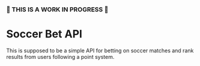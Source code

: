 ### 👷 THIS IS A WORK IN PROGRESS 👷

# Soccer Bet API

This is supposed to be a simple API for betting on soccer matches and rank results from users following a point system.

